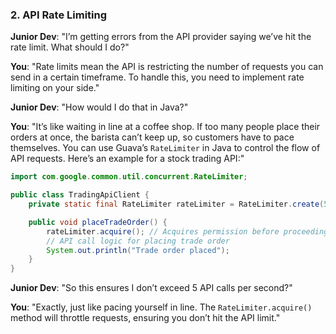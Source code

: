 ### 2. **API Rate Limiting**

**Junior Dev**: "I’m getting errors from the API provider saying we’ve hit the rate limit. What should I do?"

**You**: "Rate limits mean the API is restricting the number of requests you can send in a certain timeframe. To handle this, you need to implement rate limiting on your side."

**Junior Dev**: "How would I do that in Java?"

**You**: "It’s like waiting in line at a coffee shop. If too many people place their orders at once, the barista can’t keep up, so customers have to pace themselves. You can use Guava’s `RateLimiter` in Java to control the flow of API requests. Here’s an example for a stock trading API:"

```java
import com.google.common.util.concurrent.RateLimiter;

public class TradingApiClient {
    private static final RateLimiter rateLimiter = RateLimiter.create(5); // 5 requests per second

    public void placeTradeOrder() {
        rateLimiter.acquire(); // Acquires permission before proceeding
        // API call logic for placing trade order
        System.out.println("Trade order placed");
    }
}
```

**Junior Dev**: "So this ensures I don’t exceed 5 API calls per second?"

**You**: "Exactly, just like pacing yourself in line. The `RateLimiter.acquire()` method will throttle requests, ensuring you don’t hit the API limit."
